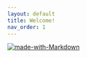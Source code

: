```yaml
---
layout: default
title: Welcome!
nav_order: 1
---
```


[![made-with-Markdown](https://img.shields.io/badge/Made%20with-Markdown-1f425f.svg)](http://commonmark.org)


#



